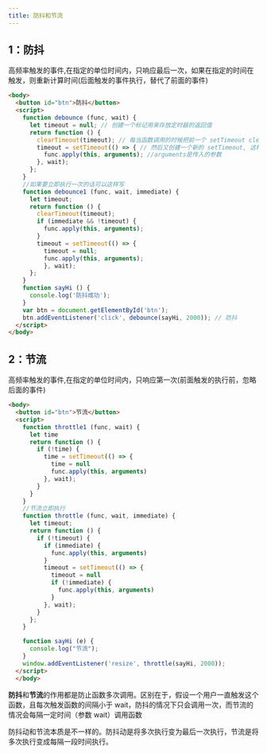 ```yaml
---
title: 防抖和节流
---
```


## 1：防抖

高频率触发的事件,在指定的单位时间内，只响应最后一次，如果在指定的时间在触发，则重新计算时间(后面触发的事件执行，替代了前面的事件)

```html
<body>
  <button id="btn">防抖</button>
  <script>
    function debounce (func, wait) {
      let timeout = null; // 创建一个标记用来存放定时器的返回值
      return function () {
        clearTimeout(timeout); // 每当函数调用的时候把前一个 setTimeout clear 掉
        timeout = setTimeout(() => { // 然后又创建一个新的 setTimeout, 这样多次调用只会执行第一次
          func.apply(this, arguments); //arguments是传入的参数
        }, wait);
      };
    }
    //如果要立即执行一次的话可以这样写
    function debounce1 (func, wait, immediate) {
      let timeout;
      return function () {
        clearTimeout(timeout);
        if (immediate && !timeout) {
          func.apply(this, arguments);
        }
        timeout = setTimeout(() => {
          timeout = null;
          func.apply(this, arguments);
          }, wait);
      };
    }
    function sayHi () {
      console.log('防抖成功');
    }
    var btn = document.getElementById('btn');
    btn.addEventListener('click', debounce(sayHi, 2000)); // 防抖
  </script>
</body>
```

## 2：节流

高频率触发的事件,在指定的单位时间内，只响应第一次(前面触发的执行前，忽略后面的事件)

```html
<body>
  <button id="btn">节流</button>
  <script>
    function throttle1 (func, wait) {
      let time
      return function () {
        if (!time) {
          time = setTimeout(() => {
            time = null
            func.apply(this, arguments)
          }, wait);
        }
      }
    }
    //节流立即执行
    function throttle (func, wait, immediate) {
      let timeout;
      return function () {
        if (!timeout) {
          if (immediate) {
            func.apply(this, arguments)
          }
          timeout = setTimeout(() => {
            timeout = null
            if (!immediate) {
              func.apply(this, arguments)
            }
          }, wait);
        }
      };
    }

    function sayHi (e) {
      console.log("节流");
    }
    window.addEventListener('resize', throttle(sayHi, 2000));
  </script>
  </body>
```

**防抖**和**节流**的作用都是防止函数多次调用。区别在于，假设一个用户一直触发这个函数，且每次触发函数的间隔小于 wait，防抖的情况下只会调用一次，而节流的 情况会每隔一定时间（参数 wait）调用函数

防抖动和节流本质是不一样的。防抖动是将多次执行变为最后一次执行，节流是将多次执行变成每隔一段时间执行。
